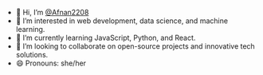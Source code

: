 - 👋 Hi, I’m [@Afnan2208](https://github.com/Afnan2208)
- 👀 I’m interested in web development, data science, and machine learning.
- 🌱 I’m currently learning JavaScript, Python, and React.
- 💞️ I’m looking to collaborate on open-source projects and innovative tech solutions.
- 😄 Pronouns: she/her

